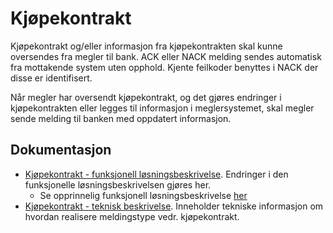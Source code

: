 Kjøpekontrakt
=============

Kjøpekontrakt og/eller informasjon fra kjøpekontrakten skal kunne oversendes fra megler til bank. ACK eller NACK melding sendes automatisk fra mottakende system uten opphold. Kjente feilkoder benyttes i NACK der disse er identifisert.

Når megler har oversendt kjøpekontrakt, og det gjøres endringer i kjøpekontrakten eller legges til informasjon i meglersystemet, skal megler sende melding til banken med  oppdatert informasjon. 

## Dokumentasjon
* [Kjøpekontrakt - funksjonell løsningsbeskrivelse](./kjoepekontrakt-loesningsbeskrivelse.md). Endringer i den funksjonelle løsningsbeskrivelsen gjøres her. 
  - Se opprinnelig funksjonell løsningsbeskrivelse [her](Digital&#32;eiendomshandel&#32;-&#32;Løsningsbeskrivelse&#32;Kjøpekontrakt&#32;v1.0&#32;-&#32;2020-11-25.pdf)
* [Kjøpekontrakt - teknisk beskrivelse](./kjoepekontrakt-teknisk-beskrivelse.md). Inneholder tekniske informasjon om hvordan realisere meldingstype vedr. kjøpekontrakt.
  
